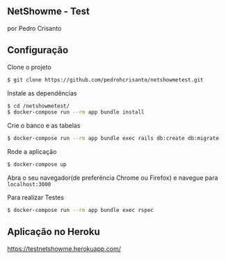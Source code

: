 ## NetShowme - Test
por Pedro Crisanto
## Configuração

Clone o projeto

```sh
$ git clone https://github.com/pedrohcrisanto/netshowmetest.git
```

Instale as dependências
```sh
$ cd /netshowmetest/
$ docker-compose run --rm app bundle install
```

Crie o banco e as tabelas
```sh
$ docker-compose run --rm app bundle exec rails db:create db:migrate
```

Rode a aplicação
```sh
$ docker-compose up
```

Abra o seu navegador(de preferência Chrome ou Firefox) e navegue para `localhost:3000`

Para realizar Testes
```sh
$ docker-compose run --rm app bundle exec rspec
```
## Aplicação no Heroku
https://testnetshowme.herokuapp.com/
